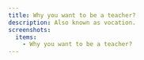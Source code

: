 ```yaml
---
title: Why you want to be a teacher?
description: Also known as vocation.
screenshots:
  items:
    - Why you want to be a teacher?
---
```

